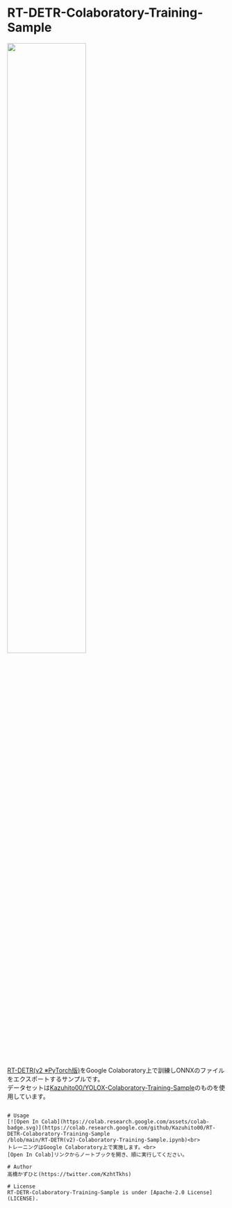 # RT-DETR-Colaboratory-Training-Sample
<img src="https://github.com/user-attachments/assets/469e4b9e-484a-4da8-9a95-b874a8fe38ae" width="60%"><br>

[RT-DETR(v2 ※PyTorch版)](https://github.com/lyuwenyu/RT-DETR/tree/main/rtdetrv2_pytorch)をGoogle Colaboratory上で訓練しONNXのファイルをエクスポートするサンプルです。<br>
データセットは[Kazuhito00/YOLOX-Colaboratory-Training-Sample](https://github.com/Kazuhito00/YOLOX-Colaboratory-Training-Sample)のものを使用しています。
```

# Usage
[![Open In Colab](https://colab.research.google.com/assets/colab-badge.svg)](https://colab.research.google.com/github/Kazuhito00/RT-DETR-Colaboratory-Training-Sample
/blob/main/RT-DETR(v2)-Colaboratory-Training-Sample.ipynb)<br>
トレーニングはGoogle Colaboratory上で実施します。<br>
[Open In Colab]リンクからノートブックを開き、順に実行してください。

# Author
高橋かずひと(https://twitter.com/KzhtTkhs)
 
# License 
RT-DETR-Colaboratory-Training-Sample is under [Apache-2.0 License](LICENSE).
